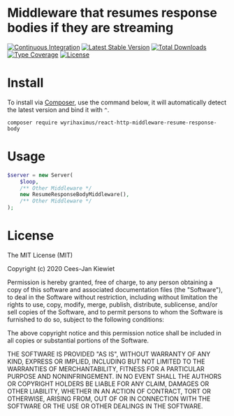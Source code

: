 # Middleware that resumes response bodies if they are streaming

[![Continuous Integration](https://github.com/WyriHaximus/reactphp-http-middleware-resume-response-body/actions/workflows/ci.yml/badge.svg)](https://github.com/WyriHaximus/reactphp-http-middleware-resume-response-body/actions/workflows/ci.yml)
[![Latest Stable Version](https://poser.pugx.org/wyrihaximus/react-http-middleware-resume-response-body/v/stable.png)](https://packagist.org/packages/wyrihaximus/react-http-middleware-resume-response-body)
[![Total Downloads](https://poser.pugx.org/wyrihaximus/react-http-middleware-resume-response-body/downloads.png)](https://packagist.org/packages/wyrihaximus/react-http-middleware-resume-response-body/stats)
[![Type Coverage](https://shepherd.dev/github/WyriHaximus/reactphp-http-middleware-resume-response-body/coverage.svg)](https://shepherd.dev/github/WyriHaximus/reactphp-http-middleware-resume-response-body)
[![License](https://poser.pugx.org/wyrihaximus/react-http-middleware-resume-response-body/license.png)](https://packagist.org/packages/wyrihaximus/react-http-middleware-resume-response-body)

# Install

To install via [Composer](http://getcomposer.org/), use the command below, it will automatically detect the latest version and bind it with `^`.

```
composer require wyrihaximus/react-http-middleware-resume-response-body
```

# Usage

```php
$server = new Server(
    $loop,
    /** Other Middleware */
    new ResumeResponseBodyMiddleware(),
    /** Other Middleware */
);
```

# License

The MIT License (MIT)

Copyright (c) 2020 Cees-Jan Kiewiet

Permission is hereby granted, free of charge, to any person obtaining a copy
of this software and associated documentation files (the "Software"), to deal
in the Software without restriction, including without limitation the rights
to use, copy, modify, merge, publish, distribute, sublicense, and/or sell
copies of the Software, and to permit persons to whom the Software is
furnished to do so, subject to the following conditions:

The above copyright notice and this permission notice shall be included in all
copies or substantial portions of the Software.

THE SOFTWARE IS PROVIDED "AS IS", WITHOUT WARRANTY OF ANY KIND, EXPRESS OR
IMPLIED, INCLUDING BUT NOT LIMITED TO THE WARRANTIES OF MERCHANTABILITY,
FITNESS FOR A PARTICULAR PURPOSE AND NONINFRINGEMENT. IN NO EVENT SHALL THE
AUTHORS OR COPYRIGHT HOLDERS BE LIABLE FOR ANY CLAIM, DAMAGES OR OTHER
LIABILITY, WHETHER IN AN ACTION OF CONTRACT, TORT OR OTHERWISE, ARISING FROM,
OUT OF OR IN CONNECTION WITH THE SOFTWARE OR THE USE OR OTHER DEALINGS IN THE
SOFTWARE.

